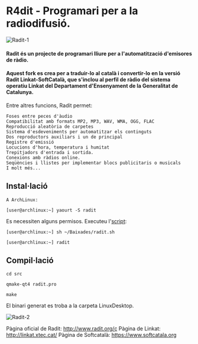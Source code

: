 R4dit - Programari per a la radiodifusió.
=============================================

![Radit-1](https://raw.githubusercontent.com/jfperini/radit/master/screenshots/radit-header.jpg "Radit-1")

#### Radit és un projecte de programari lliure per a l'automatització d'emisores de ràdio.
#### Aquest fork es crea per a traduir-lo al català i convertir-lo en la versió Radit Linkat-SoftCatalà, que s'inclou al perfil de ràdio del sistema operatiu Linkat del Departament d'Ensenyament de la Generalitat de Catalunya.


Entre altres funcions, Radit permet:

    Foses entre peces d'àudio
    Compatibilitat amb formats MP2, MP3, WAV, WMA, OGG, FLAC
    Reproducció aleatòria de carpetes
    Sistema d'esdeveniments per automatitzar els continguts
    Dos reproductors auxiliars i un de principal
    Registre d'emissió
    Locucions d'hora, temperatura i humitat
    Trepitjadors d'entrada i sortida.
    Conexions amb ràdios online.
    Seqüències i llistes per implementar blocs publicitaris o musicals
    I molt més...

## Instal·lació

    A ArchLinux:

    [user@archlinux:~] yaourt -S radit
    
Es necessiten alguns permisos. Executeu l'[script](https://github.com/jfperini/radit/blob/master/radit.sh):

    [user@archlinux:~] sh ~/Baixades/radit.sh
    
    [user@archlinux:~] radit

## Compil·lació

    cd src

    qmake-qt4 radit.pro

    make

El binari generat es troba a la carpeta LinuxDesktop.

![Radit-2](https://raw.githubusercontent.com/jfperini/radit/master/screenshots/radit-footer.jpg "Radit-2")

Pàgina oficial de Radit: http://www.radit.org/ç
Pàgina de Linkat: http://linkat.xtec.cat/
Pàgina de Softcatalà: https://www.softcatala.org


